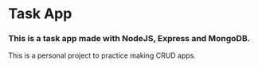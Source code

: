# Task App
### This is a task app made with NodeJS, Express and MongoDB.
This is a personal project to practice making CRUD apps.
